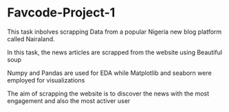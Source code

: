 # Favcode-Project-1
This task inbolves scrapping Data from a popular Nigeria new blog platform called  Nairaland.

In this task, the news articles are scrapped from the website using Beautiful soup

Numpy and Pandas are used for EDA while Matplotlib and seaborn were employed for visualizations

The aim of scrapping the website is to discover the news with the most engagement and also the most activer user
